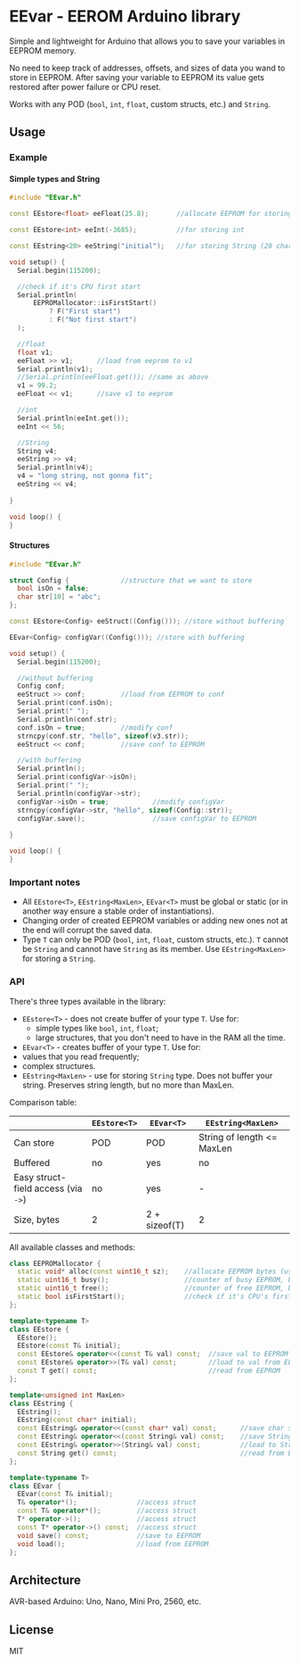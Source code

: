 # EEvar - EEROM Arduino library

Simple and lightweight for Arduino that allows you to save your variables in EEPROM memory. 

No need to keep track of addresses, offsets, and sizes of data you wand to store in EEPROM. After saving your variable to EEPROM its value gets restored after power failure or CPU reset.

Works with any POD (`bool`, `int`, `float`, custom structs, etc.) and `String`. 

## Usage

### Example

#### Simple types and String

```c++
#include "EEvar.h"

const EEstore<float> eeFloat(25.8);       //allocate EEPROM for storing float and save value 25.8 to it on the first start

const EEstore<int> eeInt(-3685);          //for storing int

const EEstring<20> eeString("initial");   //for storing String (20 chars max)

void setup() {
  Serial.begin(115200);

  //check if it's CPU first start
  Serial.println(
      EEPROMallocator::isFirstStart()
          ? F("First start") 
          : F("Not first start")
  );

  //float
  float v1;
  eeFloat >> v1;      //load from eeprom to v1
  Serial.println(v1);
  //Serial.println(eeFloat.get()); //same as above
  v1 = 99.2;
  eeFloat << v1;      //save v1 to eeprom

  //int
  Serial.println(eeInt.get());
  eeInt << 56;

  //String
  String v4;
  eeString >> v4;
  Serial.println(v4);
  v4 = "long string, not gonna fit";
  eeString << v4;
  
}

void loop() {
}

```

#### Structures

```c++
#include "EEvar.h"

struct Config {				//structure that we want to store
  bool isOn = false;
  char str[10] = "abc";
};

const EEstore<Config> eeStruct((Config())); //store without buffering

EEvar<Config> configVar((Config())); //store with buffering

void setup() {
  Serial.begin(115200);

  //without buffering
  Config conf;
  eeStruct >> conf;			//load from EEPROM to conf
  Serial.print(conf.isOn);
  Serial.print(" ");
  Serial.println(conf.str);
  conf.isOn = true;			//modify conf
  strncpy(conf.str, "hello", sizeof(v3.str));
  eeStruct << conf;			//save conf to EEPROM

  //with buffering
  Serial.println();
  Serial.print(configVar->isOn);
  Serial.print(" ");
  Serial.println(configVar->str);
  configVar->isOn = true;			//modify configVar
  strncpy(configVar->str, "hello", sizeof(Config::str));
  configVar.save();					//save configVar to EEPROM
  
}

void loop() {
}

```



### Important notes

- All `EEstore<T>`, `EEstring<MaxLen>`, `EEvar<T>` must be global or static (or in another way ensure a stable order of instantiations).
- Changing order of created EEPROM variables or adding new ones not at the end will corrupt the saved data.
- Type `T` can only be POD (`bool`, `int`, `float`, custom structs, etc.). `T` cannot be `String` and cannot have `String` as its member. Use `EEstring<MaxLen>` for storing a `String`.



### API

There's three types available in the library: 

- `EEstore<T>` - does not create buffer of your type `T`. Use for:
  - simple types like `bool`, `int`, `float`;
  - large structures, that you don't need to have in the RAM all the time.
-  `EEvar<T>` - creates buffer of your type `T`. Use for:
  - values that you read frequently;
  - complex structures.
-  `EEstring<MaxLen>` - use for storing `String` type. Does not buffer your string. Preserves string length, but no more than MaxLen.

Comparison table:

|                                     | `EEstore<T>` | `EEvar<T>`    | `EEstring<MaxLen>`         |
| ----------------------------------- | ------------ | ------------- | -------------------------- |
| Can store                           | POD          | POD           | String of length <= MaxLen |
| Buffered                            | no           | yes           | no                         |
| Easy struct-field access (via `->`) | no           | yes           | -                          |
| Size, bytes                         | 2            | 2 + sizeof(T) | 2                          |



All available classes and methods:

```c++
class EEPROMallocator {
  static void* alloc(const uint16_t sz);    //allocate EEPROM bytes (used by the library, don't call it directly)
  static uint16_t busy();                   //counter of busy EEPROM, bytes
  static uint16_t free();                   //counter of free EEPROM, bytes
  static bool isFirstStart();               //check if it's CPU's first start
};

template<typename T>
class EEstore {
  EEstore();
  EEstore(const T& initial);
  const EEstore& operator<<(const T& val) const;  //save val to EEPROM
  const EEstore& operator>>(T& val) const;        //load to val from EEPROM
  const T get() const;                            //read from EEPROM
};

template<unsigned int MaxLen>
class EEstring {
  EEstring();
  EEstring(const char* initial);
  const EEstring& operator<<(const char* val) const;      //save char string to EEPROM
  const EEstring& operator<<(const String& val) const;    //save String to EEPROM
  const EEstring& operator>>(String& val) const;          //load to String val from EEPROM
  const String get() const;                               //read from EEPROM
};

template<typename T>
class EEvar {
  EEvar(const T& initial);
  T& operator*();               //access struct
  const T& operator*();         //access struct
  T* operator->();              //access struct
  const T* operator->() const;  //access struct
  void save() const;            //save to EEPROM
  void load();                  //load from EEPROM
};
```



## Architecture

AVR-based Arduino: Uno, Nano, Mini Pro, 2560, etc.

## License

MIT